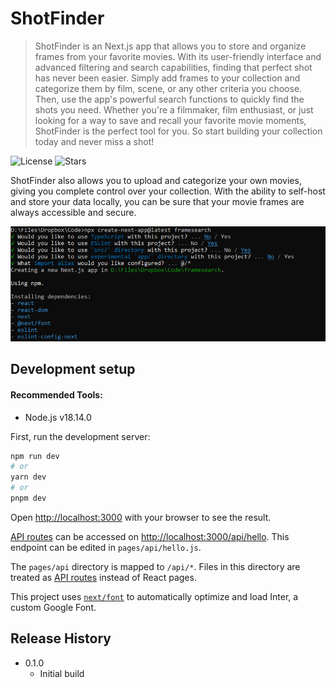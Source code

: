 # ShotFinder
> ShotFinder is an Next.js app that allows you to store and organize frames from your favorite movies. With its user-friendly interface and advanced filtering and search capabilities, finding that perfect shot has never been easier. Simply add frames to your collection and categorize them by film, scene, or any other criteria you choose. Then, use the app's powerful search functions to quickly find the shots you need. Whether you're a filmmaker, film enthusiast, or just looking for a way to save and recall your favorite movie moments, ShotFinder is the perfect tool for you. So start building your collection today and never miss a shot!

![License][license-image]  ![Stars][stars-image]

ShotFinder also allows you to upload and categorize your own movies, giving you complete control over your collection. With the ability to self-host and store your data locally, you can be sure that your movie frames are always accessible and secure. 

![image](artifacts/npx.png)

## Development setup

#### Recommended Tools:
- Node.js v18.14.0

First, run the development server:

```bash
npm run dev
# or
yarn dev
# or
pnpm dev
```

Open [http://localhost:3000](http://localhost:3000) with your browser to see the result.

[API routes](https://nextjs.org/docs/api-routes/introduction) can be accessed on [http://localhost:3000/api/hello](http://localhost:3000/api/hello). This endpoint can be edited in `pages/api/hello.js`.

The `pages/api` directory is mapped to `/api/*`. Files in this directory are treated as [API routes](https://nextjs.org/docs/api-routes/introduction) instead of React pages.

This project uses [`next/font`](https://nextjs.org/docs/basic-features/font-optimization) to automatically optimize and load Inter, a custom Google Font.



## Release History

* 0.1.0
  * Initial build


<!-- Markdown link & img dfn's -->
[license-image]: https://img.shields.io/github/license/colbehr/shotfinder?style=for-the-badge
[stars-image]: https://img.shields.io/github/stars/colbehr/shotfinder?style=for-the-badge


